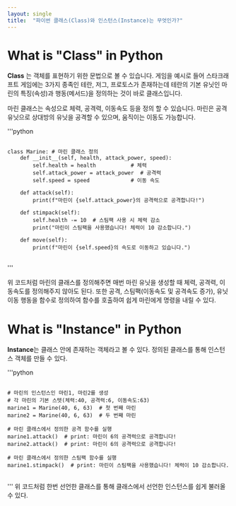 ```yaml
---
layout: single
title:  "파이썬 클래스(Class)와 인스턴스(Instance)는 무엇인가?"
---
```


# What is "Class" in Python

**Class** 는 객체를 표현하기 위한 문법으로 볼 수 있습니다.
게임을 예시로 들어 스타크래프트 게임에는 3가지 종족인 테란, 저그, 프로토스가 존재하는데
테란의 기본 유닛인 마린의 특징(속성)과 행동(메서드)을 정의하는 것이 바로 클래스입니다.

마린 클래스는 속성으로 체력, 공격력, 이동속도 등을 정의 할 수 있습니다.
마린은 공격유닛으로 상대방의 유닛을 공격할 수 있으며, 움직이는 이동도 가능합니다.

'''python
<pre>
<code>
class Marine: # 마린 클래스 정의
    def __init__(self, health, attack_power, speed):
        self.health = health           # 체력
        self.attack_power = attack_power  # 공격력
        self.speed = speed             # 이동 속도
    
    def attack(self):
        print(f"마린이 {self.attack_power}의 공격력으로 공격합니다!")
    
    def stimpack(self):
        self.health -= 10  # 스팀팩 사용 시 체력 감소
        print("마린이 스팀팩을 사용했습니다! 체력이 10 감소합니다.")
    
    def move(self):
        print(f"마린이 {self.speed}의 속도로 이동하고 있습니다.")
</code>
</pre>
'''

위 코드처럼 마린의 클래스를 정의해주면 매번 마린 유닛을 생성할 때 체력, 공격력, 이동속도를 정의해주지 않아도 된다.
또한 공격, 스팀팩(이동속도 및 공격속도 증가), 유닛이동 행동을 함수로 정의하여 함수를 호출하여 쉽게 마린에게 명령을 내릴 수 있다.

# What is "Instance" in Python

**Instance**는 클래스 안에 존재하는 객체라고 볼 수 있다. 정의된 클래스를 통해 인스턴스 객체를 만들 수 있다.

'''python
<pre>
<code>
# 마린의 인스턴스인 마린1, 마린2를 생성
# 각 마린의 기본 스텟(체력:40, 공격력:6, 이동속도:63)
marine1 = Marine(40, 6, 63)  # 첫 번째 마린
marine2 = Marine(40, 6, 63)  # 두 번째 마린

# 마린 클래스에서 정의한 공격 함수를 실행
marine1.attack()  # print: 마린이 6의 공격력으로 공격합니다!
marine2.attack()  # print: 마린이 6의 공격력으로 공격합니다!

# 마린 클래스에서 정의한 스팀팩 함수를 실행
marine1.stimpack()  # print: 마린이 스팀팩을 사용했습니다! 체력이 10 감소합니다.
</code>
</pre>
'''
위 코드처럼 한번 선언한 클래스를 통해 클래스에서 선언한 인스턴스를 쉽게 불러올 수 있다.

